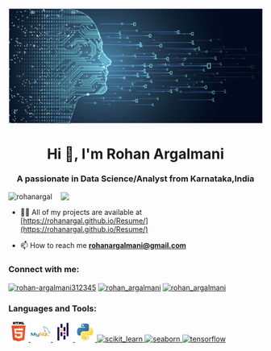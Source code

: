 ![logo](https://github.com/rohanargal/rohanargal/blob/main/github.jpg)
<h1 align="center">Hi 👋, I'm Rohan Argalmani</h1>
<h3 align="center">A passionate in Data Science/Analyst from Karnataka,India</h3>
<img align="right" width="400" src="https://user-images.githubusercontent.com/120550537/229579580-a0715069-b71e-4608-989c-17215e76b4a9.png">

<p align="left"> <img src="https://komarev.com/ghpvc/?username=rohanargal&label=Profile%20views&color=0e75b6&style=flat" alt="rohanargal" /> </p>

- 👨‍💻 All of my projects are available at [https://rohanargal.github.io/Resume/](https://rohanargal.github.io/Resume/)

- 📫 How to reach me **rohanargalmani@gmail.com**

<h3 align="left">Connect with me:</h3>
<p align="left">
<a href="https://linkedin.com/in/rohan-argalmani312345" target="blank"><img align="center" src="https://raw.githubusercontent.com/rahuldkjain/github-profile-readme-generator/master/src/images/icons/Social/linked-in-alt.svg" alt="rohan-argalmani312345" height="30" width="40" /></a>
<a href="https://fb.com/rohan_argalmani" target="blank"><img align="center" src="https://raw.githubusercontent.com/rahuldkjain/github-profile-readme-generator/master/src/images/icons/Social/facebook.svg" alt="rohan_argalmani" height="30" width="40" /></a>
<a href="https://instagram.com/rohan_argalmani" target="blank"><img align="center" src="https://raw.githubusercontent.com/rahuldkjain/github-profile-readme-generator/master/src/images/icons/Social/instagram.svg" alt="rohan_argalmani" height="30" width="40" /></a>
</p>

<h3 align="left">Languages and Tools:</h3>
<p align="left"> <a href="https://www.w3.org/html/" target="_blank" rel="noreferrer"> <img src="https://raw.githubusercontent.com/devicons/devicon/master/icons/html5/html5-original-wordmark.svg" alt="html5" width="40" height="40"/> </a> <a href="https://www.mysql.com/" target="_blank" rel="noreferrer"> <img src="https://raw.githubusercontent.com/devicons/devicon/master/icons/mysql/mysql-original-wordmark.svg" alt="mysql" width="40" height="40"/> </a> <a href="https://pandas.pydata.org/" target="_blank" rel="noreferrer"> <img src="https://raw.githubusercontent.com/devicons/devicon/2ae2a900d2f041da66e950e4d48052658d850630/icons/pandas/pandas-original.svg" alt="pandas" width="40" height="40"/> </a> <a href="https://www.python.org" target="_blank" rel="noreferrer"> <img src="https://raw.githubusercontent.com/devicons/devicon/master/icons/python/python-original.svg" alt="python" width="40" height="40"/> </a> <a href="https://scikit-learn.org/" target="_blank" rel="noreferrer"> <img src="https://upload.wikimedia.org/wikipedia/commons/0/05/Scikit_learn_logo_small.svg" alt="scikit_learn" width="40" height="40"/> </a> <a href="https://seaborn.pydata.org/" target="_blank" rel="noreferrer"> <img src="https://seaborn.pydata.org/_images/logo-mark-lightbg.svg" alt="seaborn" width="40" height="40"/> </a> <a href="https://www.tensorflow.org" target="_blank" rel="noreferrer"> <img src="https://www.vectorlogo.zone/logos/tensorflow/tensorflow-icon.svg" alt="tensorflow" width="40" height="40"/> </a> </p>
